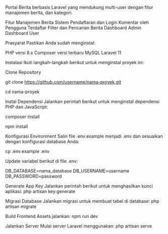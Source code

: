 Portal Berita berbasis Laravel yang mendukung multi-user dengan fitur manajemen berita, dan kategori.

Fitur
Manajemen Berita
Sistem Pendaftaran dan Login
Komentar oleh Pengguna Terdaftar
Filter dan Pencarian Berita
Dashboard Admin
Dashboard User

Prasyarat
Pastikan Anda sudah menginstal:

PHP versi 8.x
Composer versi terbaru
MySQL
Laravel 11

Instalasi
Ikuti langkah-langkah berikut untuk menginstal proyek ini:

Clone Repository

git clone https://github.com/username/nama-proyek.git

cd nama-proyek

Instal Dependensi Jalankan perintah berikut untuk menginstal dependensi PHP dan JavaScript:

composer install

npm install

Konfigurasi Environment Salin file .env.example menjadi .env dan sesuaikan dengan konfigurasi database Anda:

cp .env.example .env

Update variabel berikut di file .env:

DB_DATABASE=nama_database
DB_USERNAME=username
DB_PASSWORD=password

Generate App Key Jalankan perintah berikut untuk menghasilkan kunci aplikasi:
php artisan key:generate

Migrasi Database Jalankan migrasi untuk membuat tabel di database:
php artisan migrate

Build Frontend Assets jalankan:
npm run dev

Jalankan Server Mulai server Laravel menggunakan:
php artisan serve



